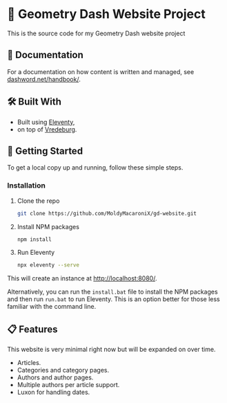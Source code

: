 # 🌟 Geometry Dash Website Project

This is the source code for my Geometry Dash website project

## 📗 Documentation

For a documentation on how content is written and managed, see [dashword.net/handbook/](https://www.dashword.net/handbook/).

## 🛠️ Built With

* Built using [Eleventy](https://www.11ty.dev/),
* on top of [Vredeburg](https://github.com/dafiulh/vredeburgm).

## 🏁 Getting Started

To get a local copy up and running, follow these simple steps.

### Installation

1. Clone the repo
    ```sh
    git clone https://github.com/MoldyMacaroniX/gd-website.git
    ```
2. Install NPM packages
   ```sh
   npm install
   ```
3. Run Eleventy
   ```sh
   npx eleventy --serve
   ```
This will create an instance at [http://localhost:8080/](http://localhost:8080/).

Alternatively, you can run the `install.bat` file to install the NPM packages and then run `run.bat` to run Eleventy. This is an option better for those less familiar with the command line.

## 📋 Features

This website is very minimal right now but will be expanded on over time.

* Articles.
* Categories and category pages.
* Authors and author pages.
* Multiple authors per article support.
* Luxon for handling dates.